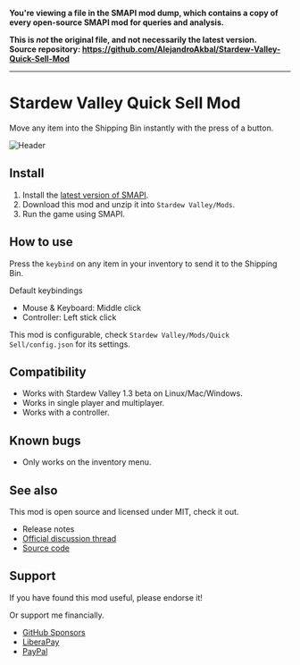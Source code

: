 **You're viewing a file in the SMAPI mod dump, which contains a copy of every open-source SMAPI mod
for queries and analysis.**

**This is _not_ the original file, and not necessarily the latest version.**  
**Source repository: https://github.com/AlejandroAkbal/Stardew-Valley-Quick-Sell-Mod**

----

# Stardew Valley Quick Sell Mod

Move any item into the Shipping Bin instantly with the press of a button.

![Header](resources/img/Shipping_Bin_Header.png)

## Install

1. Install the [latest version of SMAPI](https://smapi.io).
1. Download this mod and unzip it into `Stardew Valley/Mods`.
1. Run the game using SMAPI.

## How to use

Press the `keybind` on any item in your inventory to send it to the Shipping Bin.

Default keybindings

- Mouse & Keyboard: Middle click
- Controller: Left stick click

This mod is configurable, check `Stardew Valley/Mods/Quick Sell/config.json` for its settings.

## Compatibility

- Works with Stardew Valley 1.3 beta on Linux/Mac/Windows.
- Works in single player and multiplayer.
- Works with a controller.

## Known bugs

- Only works on the inventory menu.

## See also

This mod is open source and licensed under MIT, check it out.

- Release notes
- [Official discussion thread](https://www.nexusmods.com/stardewvalley/mods/7854?tab=posts)
- [Source code](https://github.com/AlejandroAkbal/Stardew-Valley-Quick-Sell-Mod)

## Support

If you have found this mod useful, please endorse it!

Or support me financially.

- [GitHub Sponsors](https://redirect.akbal.dev/github/sponsor)
- [LiberaPay](https://redirect.akbal.dev/liberapay)
- [PayPal](https://redirect.akbal.dev/paypal)
